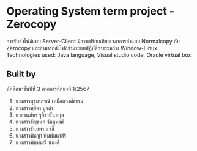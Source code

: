 # Operating System term project - Zerocopy
การรับส่งไฟล์แบบ Server-Client มีการเปรียบเทียบเวลาการส่งแบบ Normalcopy กับ Zerocopy และสามารถส่งไฟล์ข้ามระบบปฏิบัติการระหว่าง Window-Linux <br>
Technologies used: Java language, Visual studio code, Oracle virtual box

## Built by
นักศึกษาชั้นปีที่ 3 ภาคการศึกษาที่ 1/2567
1. นางสาวสุขุมาภรณ์ เหมือนวงศ์ธรรม
2. นางสาวทยิดา มูลดำ
3. นายธนภัทร รุจิชานันทกุล
4. นางสาวธัญชนก จัตตุพงศ์
5. นางสาวธันยพร แซ่ลี้
6. นางสาวพิชญา พิมพ์มหาศิริ
7. นางสาวพิมพ์มณี น้องดี
